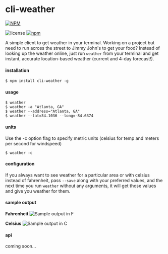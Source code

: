 # cli-weather

[![NPM](https://nodei.co/npm/cli-weather.png?compact=true)](https://nodei.co/npm/cli-weather/)

![license](https://img.shields.io/badge/license-MIT-blue.svg)
[![npm](https://img.shields.io/npm/v/npm.svg)]()


A simple client to get weather in your terminal. Working on a project but need to run across the street to Jimmy John's
to get your food? Instead of looking up the weather online, just run `weather` from your terminal and get instant,
accurate location-based weather (current and 4-day forecast!).

#### installation

`$ npm install cli-weather -g`

#### usage

`$ weather`  
`$ weather -a "Atlanta, GA"`  
`$ weather --address="Atlanta, GA"`  
`$ weather --lat=34.1036 --long=-84.6374`  

#### units

Use the -c option flag to specify metric units (celsius for temp and meters per second for windspeed)

`$ weather -c`  

#### configuration

If you always want to see weather for a particular area or with celsius instead of fahrenheit, pass `--save` along with your preferred values, and the next time you run `weather` without any arguments, it will get those values and give you weather for them.

#### sample output
**Fahrenheit**
![Sample output in F](https://cloud.githubusercontent.com/assets/1588753/12046260/341c3818-ae6a-11e5-9e75-4080ee573b9a.png)

**Celsius**
![Sample output in C](https://cloud.githubusercontent.com/assets/1588753/12046261/342f8bac-ae6a-11e5-9a85-cc90065b2650.png)

#### api

coming soon...
